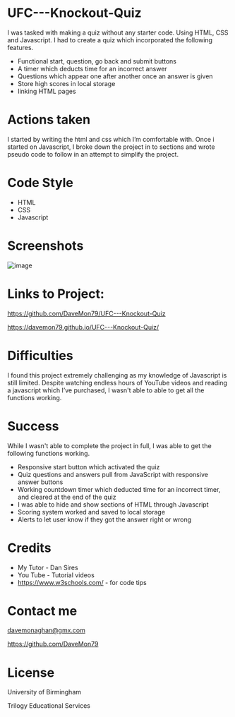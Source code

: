# UFC---Knockout-Quiz

I was tasked with making a quiz without any starter code. Using HTML, CSS and Javascript. I had to create a quiz which incorporated the following features.

*	Functional start, question, go back and submit buttons
*   A timer which deducts time for an incorrect answer
*	Questions which appear one after another once an answer is given
*	Store high scores in local storage
*	linking HTML pages


# Actions taken

I started by writing the html and css which I’m comfortable with. Once i started on Javascript, I broke down the project in to sections and wrote pseudo code to follow in an attempt to simplify the project.


# Code Style

* HTML
* CSS
* Javascript

# Screenshots

![image](https://user-images.githubusercontent.com/103275458/181342967-9d95ba03-5401-4a94-8cdb-fd1b510d1b68.png)

# Links to Project:

https://github.com/DaveMon79/UFC---Knockout-Quiz

https://davemon79.github.io/UFC---Knockout-Quiz/

# Difficulties

I found this project extremely challenging as my knowledge of Javascript is still limited. Despite watching endless hours of YouTube videos and reading a javascript which I’ve purchased, I wasn't able to able to get all the functions working.


# Success

While I wasn't able to complete the project in full, I was able to get the following functions working.

*	Responsive start button which activated the quiz
*	Quiz questions and answers pull from JavaScript with responsive answer buttons
*	Working countdown timer which deducted time for an incorrect timer, and cleared at the end of the quiz
*	I was able to hide and show sections of HTML through Javascript
*	Scoring system worked and saved to local storage
*	Alerts to let user know if they got the answer right or wrong



# Credits

* My Tutor - Dan Sires
* You Tube - Tutorial videos
* https://www.w3schools.com/ - for code tips

# Contact me

davemonaghan@gmx.com

https://github.com/DaveMon79

# License

University of Birmingham

Trilogy Educational Services